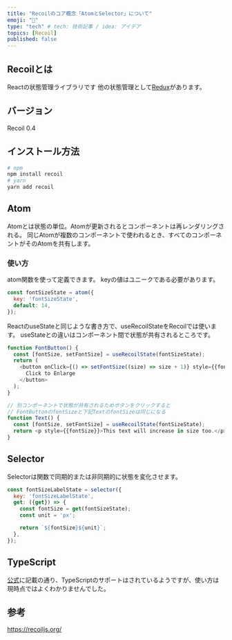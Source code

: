 ```yaml
---
title: "Recoilのコア概念「AtomとSelector」について"
emoji: "👮"
type: "tech" # tech: 技術記事 / idea: アイデア
topics: [Recoil]
published: false
---
```


## Recoilとは

Reactの状態管理ライブラリです
他の状態管理として[Redux](https://redux.js.org/)があります。

## バージョン

Recoil 0.4

## インストール方法

```bash
# npm
npm install recoil
# yarn
yarn add recoil
```

## Atom

Atomとは状態の単位。Atomが更新されるとコンポーネントは再レンダリングされる。
同じAtomが複数のコンポーネントで使われるとき、すべてのコンポーネントがそのAtomを共有します。


### 使い方

atom関数を使って定義できます。
keyの値はユニークである必要があります。

```js
const fontSizeState = atom({
  key: 'fontSizeState',
  default: 14,
});
```

ReactのuseStateと同じような書き方で、useRecoilStateをRecoilでは使います。
useStateとの違いはコンポーネント間で状態が共有されるところです。

```js
function FontButton() {
  const [fontSize, setFontSize] = useRecoilState(fontSizeState);
  return (
    <button onClick={() => setFontSize((size) => size + 1)} style={{fontSize}}>
      Click to Enlarge
    </button>
  );
}

// 別コンポーネントで状態が共有されるためボタンをクリックすると
// FontButtonのfontSizeと下記TextのfontSizeは同じになる
function Text() {
  const [fontSize, setFontSize] = useRecoilState(fontSizeState);
  return <p style={{fontSize}}>This text will increase in size too.</p>;
}
```

## Selector

Selectorは関数で同期的または非同期的に状態を変化させます。

```js
const fontSizeLabelState = selector({
  key: 'fontSizeLabelState',
  get: ({get}) => {
    const fontSize = get(fontSizeState);
    const unit = 'px';

    return `${fontSize}${unit}`;
  },
});
```

## TypeScript

[公式](https://recoiljs.org/blog/2020/06/18/0.0.10-released/#typescript-support)に記載の通り、TypeScriptのサポートはされているようですが、使い方は現時点ではよくわかりませんでした。


## 参考

https://recoiljs.org/
